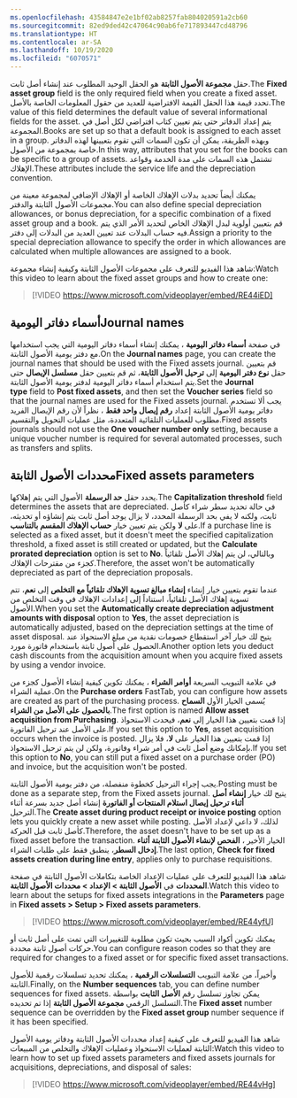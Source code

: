 ```yaml
---
ms.openlocfilehash: 43584847e2e1bf02ab8257fab804020591a2cb60
ms.sourcegitcommit: 82ed9ded42c47064c90ab6fe717893447cd48796
ms.translationtype: HT
ms.contentlocale: ar-SA
ms.lasthandoff: 10/19/2020
ms.locfileid: "6070571"
---
```

<span data-ttu-id="e0a8b-101">حقل **مجموعة الأصول الثابتة** هو الحقل الوحيد المطلوب عند إنشاء أصل ثابت.</span><span class="sxs-lookup"><span data-stu-id="e0a8b-101">The **Fixed asset group** field is the only required field when you create a fixed asset.</span></span> <span data-ttu-id="e0a8b-102">تحدد قيمة هذا الحقل القيمة الافتراضية للعديد من حقول المعلومات الخاصة بالأصل.</span><span class="sxs-lookup"><span data-stu-id="e0a8b-102">The value of this field determines the default value of several informational fields for the asset.</span></span> <span data-ttu-id="e0a8b-103">يتم إعداد الدفاتر حتى يتم تعيين كتاب افتراضي لكل أصل في المجموعة.</span><span class="sxs-lookup"><span data-stu-id="e0a8b-103">Books are set up so that a default book is assigned to each asset in a group.</span></span> <span data-ttu-id="e0a8b-104">وبهذه الطريقة، يمكن أن تكون السمات التي تقوم بتعيينها لهذه الدفاتر خاصة بمجموعة من الأصول.</span><span class="sxs-lookup"><span data-stu-id="e0a8b-104">In this way, attributes that you set for the books can be specific to a group of assets.</span></span> <span data-ttu-id="e0a8b-105">تشتمل هذه السمات على مدة الخدمة وقواعد الإهلاك.</span><span class="sxs-lookup"><span data-stu-id="e0a8b-105">These attributes include the service life and the depreciation convention.</span></span>


<span data-ttu-id="e0a8b-106">يمكنك أيضاً تحديد بدلات الإهلاك الخاصة أو الإهلاك الإضافي لمجموعة معينة من مجموعات الأصول الثابتة والدفتر.</span><span class="sxs-lookup"><span data-stu-id="e0a8b-106">You can also define special depreciation allowances, or bonus depreciation, for a specific combination of a fixed asset group and a book.</span></span> <span data-ttu-id="e0a8b-107">قم بتعيين أولوية لبدل الإهلاك الخاص لتحديد الأمر الذي يتم فيه حساب البدلات عند تعيين العديد من البدلات إلى دفتر.</span><span class="sxs-lookup"><span data-stu-id="e0a8b-107">Assign a priority to the special depreciation allowance to specify the order in which allowances are calculated when multiple allowances are assigned to a book.</span></span>

<span data-ttu-id="e0a8b-108">شاهد هذا الفيديو للتعرف على مجموعات الأصول الثابتة وكيفية إنشاء مجموعة:</span><span class="sxs-lookup"><span data-stu-id="e0a8b-108">Watch this video to learn about the fixed asset groups and how to create one:</span></span>


> [!VIDEO https://www.microsoft.com/videoplayer/embed/RE44iED]

## <a name="journal-names"></a><span data-ttu-id="e0a8b-109">أسماء دفاتر اليومية</span><span class="sxs-lookup"><span data-stu-id="e0a8b-109">Journal names</span></span>

<span data-ttu-id="e0a8b-110">في صفحة **أسماء دفاتر اليومية** ، يمكنك إنشاء أسماء دفاتر اليومية التي يجب استخدامها مع دفتر يومية الأصول الثابتة.</span><span class="sxs-lookup"><span data-stu-id="e0a8b-110">On the **Journal names** page, you can create the journal names that should be used with the Fixed assets journal.</span></span> <span data-ttu-id="e0a8b-111">قم بتعيين حقل **نوع دفتر اليومية** إلى **ترحيل الأصول الثابتة**، ثم قم بتعيين حقل **مسلسل الإيصال** حتى يتم استخدام أسماء دفاتر اليومية لدفتر يومية الأصول الثابتة.</span><span class="sxs-lookup"><span data-stu-id="e0a8b-111">Set the **Journal type** field to **Post fixed assets**, and then set the **Voucher series** field so that the journal names are used for the Fixed assets journal.</span></span> <span data-ttu-id="e0a8b-112">يجب ألا تستخدم دفاتر يومية الأصول الثابتة إعداد **رقم إيصال واحد فقط** ، نظراً لأن رقم الإيصال الفريد مطلوب للعمليات التلقائية المتعددة، مثل عمليات التحويل والتقسيم.</span><span class="sxs-lookup"><span data-stu-id="e0a8b-112">Fixed assets journals should not use the **One voucher number only** setting, because a unique voucher number is required for several automated processes, such as transfers and splits.</span></span>

## <a name="fixed-assets-parameters"></a><span data-ttu-id="e0a8b-113">محددات الأصول الثابتة</span><span class="sxs-lookup"><span data-stu-id="e0a8b-113">Fixed assets parameters</span></span>

<span data-ttu-id="e0a8b-114">يحدد حقل **حد الرسملة** الأصول التي يتم إهلاكها.</span><span class="sxs-lookup"><span data-stu-id="e0a8b-114">The **Capitalization threshold** field determines the assets that are depreciated.</span></span> <span data-ttu-id="e0a8b-115">في حالة تحديد سطر شراء كأصل ثابت، ولكنه لا يفي بحد الرسملة المحدد، لا يزال يوجد أصل ثابت يتم إنشاؤه أو تحديثه، ولكن يتم تعيين خيار **حساب الإهلاك المقسم بالتناسب‎** على **لا**.</span><span class="sxs-lookup"><span data-stu-id="e0a8b-115">If a purchase line is selected as a fixed asset, but it doesn't meet the specified capitalization threshold, a fixed asset is still created or updated, but the **Calculate  prorated depreciation** option is set to **No**.</span></span> <span data-ttu-id="e0a8b-116">وبالتالي، لن يتم إهلاك الأصل تلقائياً كجزء من مقترحات الإهلاك.</span><span class="sxs-lookup"><span data-stu-id="e0a8b-116">Therefore, the asset won't be automatically depreciated as part of the depreciation proposals.</span></span>

<span data-ttu-id="e0a8b-117">عندما تقوم بتعيين خيار إنشاء **إنشاء مبالغ تسوية الإهلاك تلقائياً مع التخلص** إلى **نعم**، تتم تسوية إهلاك الأصل تلقائياً، استناداً إلى إعدادات الإهلاك في وقت التخلص من الأصول.</span><span class="sxs-lookup"><span data-stu-id="e0a8b-117">When you set the **Automatically create depreciation adjustment amounts with disposal** option to **Yes**, the asset depreciation is automatically adjusted, based on the depreciation settings at the time of asset disposal.</span></span> <span data-ttu-id="e0a8b-118">يتيح لك خيار آخر استقطاع خصومات نقدية من مبلغ الاستحواذ عند الحصول على أصول ثابتة باستخدام فاتورة مورد.</span><span class="sxs-lookup"><span data-stu-id="e0a8b-118">Another option lets you deduct cash discounts from the acquisition amount when you acquire fixed assets by using a vendor invoice.</span></span>


<span data-ttu-id="e0a8b-119">في علامة التبويب السريعة **أوامر الشراء** ، يمكنك تكوين كيفية إنشاء الأصول كجزء من عملية الشراء.</span><span class="sxs-lookup"><span data-stu-id="e0a8b-119">On the **Purchase orders** FastTab, you can configure how assets are created as part of the purchasing process.</span></span> <span data-ttu-id="e0a8b-120">يُسمى الخيار الأول **السماح بالحصول على الأصل من الشراء**.</span><span class="sxs-lookup"><span data-stu-id="e0a8b-120">The first option is named **Allow asset acquisition from Purchasing**.</span></span> <span data-ttu-id="e0a8b-121">إذا قمت بتعيين هذا الخيار إلى **نعم**، فيحدث الاستحواذ على الأصل عند ترحيل الفاتورة.</span><span class="sxs-lookup"><span data-stu-id="e0a8b-121">If you set this option to **Yes**, asset acquisition occurs when the invoice is posted.</span></span>
<span data-ttu-id="e0a8b-122">إذا قمت بتعيين هذا الخيار على **لا**، فلا يزال بإمكانك وضع أصل ثابت في أمر شراء وفاتورة، ولكن لن يتم ترحيل الاستحواذ.</span><span class="sxs-lookup"><span data-stu-id="e0a8b-122">If you set this option to **No**, you can still put a fixed asset on a purchase order (PO) and invoice, but the acquisition won't be posted.</span></span>

<span data-ttu-id="e0a8b-123">يجب إجراء الترحيل كخطوة منفصلة، من دفتر يومية الأصول الثابتة.</span><span class="sxs-lookup"><span data-stu-id="e0a8b-123">Posting must be done as a separate step, from the Fixed assets journal.</span></span>
<span data-ttu-id="e0a8b-124">يتيح لك خيار **إنشاء أصل أثناء ترحيل إيصال استلام المنتجات أو الفاتورة** إنشاء أصل جديد بسرعة أثناء الترحيل.</span><span class="sxs-lookup"><span data-stu-id="e0a8b-124">The **Create asset during product receipt or invoice posting** option lets you quickly create a new asset while posting.</span></span> <span data-ttu-id="e0a8b-125">لذلك، لا داعي لإعداد الأصل كأصل ثابت قبل الحركة.</span><span class="sxs-lookup"><span data-stu-id="e0a8b-125">Therefore, the asset doesn't have to be set up as a fixed asset before the transaction.</span></span> <span data-ttu-id="e0a8b-126">الخيار الأخير ، **الفحص لإنشاء الأصول الثابتة أثناء إدخال السطر**، ينطبق فقط على طلبات الشراء.</span><span class="sxs-lookup"><span data-stu-id="e0a8b-126">The last option, **Check for fixed assets creation during line entry**, applies only to purchase requisitions.</span></span>

<span data-ttu-id="e0a8b-127">شاهد هذا الفيديو للتعرف على عمليات الإعداد الخاصة بتكاملات الأصول الثابتة في صفحة **المحددات** في **الأصول الثابتة > الإعداد > محددات الأصول الثابتة**.</span><span class="sxs-lookup"><span data-stu-id="e0a8b-127">Watch this video to learn about the setups for fixed assets integrations in the **Parameters** page in **Fixed assets > Setup > Fixed assets parameters**.</span></span>

> [!VIDEO https://www.microsoft.com/videoplayer/embed/RE44yfU]

<span data-ttu-id="e0a8b-128">يمكنك تكوين أكواد السبب بحيث تكون مطلوبة للتغييرات التي تمت على أصل ثابت أو حركات أصول ثابتة محددة.</span><span class="sxs-lookup"><span data-stu-id="e0a8b-128">You can configure reason codes so that they are required for changes to a fixed asset or for specific fixed asset transactions.</span></span>

<span data-ttu-id="e0a8b-129">وأخيراً، من علامة التبويب **التسلسلات الرقمية** ، يمكنك تحديد تسلسلات رقمية للأصول الثابتة.</span><span class="sxs-lookup"><span data-stu-id="e0a8b-129">Finally, on the **Number sequences** tab, you can define number sequences for fixed assets.</span></span> <span data-ttu-id="e0a8b-130">يمكن تجاوز تسلسل رقم **الأصل الثابت** بواسطة التسلسل الرقمي **مجموعة الأصول الثابتة** إذا تم تحديده.</span><span class="sxs-lookup"><span data-stu-id="e0a8b-130">The **Fixed asset** number sequence can be overridden by the **Fixed asset group** number sequence if it has been specified.</span></span>

<span data-ttu-id="e0a8b-131">شاهد هذا الفيديو للتعرف على كيفية إعداد محددات الأصول الثابتة ودفاتر يومية الأصول الثابتة لعمليات الاستحواذ وعمليات الإهلاك والتخلص من المبيعات:</span><span class="sxs-lookup"><span data-stu-id="e0a8b-131">Watch this video to learn how to set up fixed assets parameters and fixed assets journals for acquisitions, depreciations, and disposal of sales:</span></span>
  
> [!VIDEO https://www.microsoft.com/videoplayer/embed/RE44vHg]
